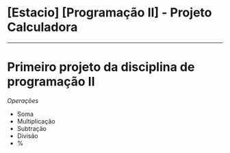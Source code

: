 # [Estacio] [Programação II] - Projeto Calculadora

---

# Primeiro projeto da disciplina de programação II

*Operações*

- Soma
- Multiplicação
- Subtração
- Divisão
- %
